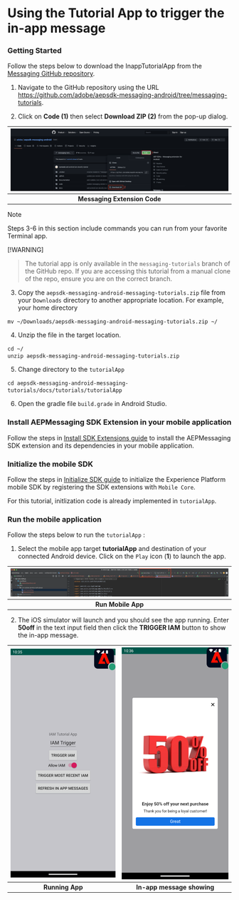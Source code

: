 # Using the Tutorial App to trigger the in-app message

### Getting Started

Follow the steps below to download the InappTutorialApp from the [Messaging GitHub repository](https://github.com/adobe/aepsdk-messaging-android).

1. Navigate to the GitHub repository using the URL https://github.com/adobe/aepsdk-messaging-android/tree/messaging-tutorials.

2. Click on **Code (1)** then select **Download ZIP (2)** from the pop-up dialog.

| ![Messaging Extension Code](assets/messaging-github-code.png?raw=true) |
| :---: |
| **Messaging Extension Code** |

> [!NOTE]
> Steps 3-6 in this section include commands you can run from your favorite Terminal app.

[!WARNING]

> The tutorial app is only available in the `messaging-tutorials` branch of the GitHub repo. If you are accessing this tutorial from a manual clone of the repo, ensure you are on the correct branch.

3. Copy the `aepsdk-messaging-android-messaging-tutorials.zip` file from your `Downloads` directory to another appropriate location. For example, your home directory

```
mv ~/Downloads/aepsdk-messaging-android-messaging-tutorials.zip ~/
```

4. Unzip the file in the target location.

```
cd ~/
unzip aepsdk-messaging-android-messaging-tutorials.zip
```

5. Change directory to the `tutorialApp`

```
cd aepsdk-messaging-android-messaging-tutorials/docs/tutorials/tutorialApp
```

6. Open the gradle file `build.grade` in Android Studio.

### Install AEPMessaging SDK Extension in your mobile application

Follow the steps in [Install SDK Extensions guide](../getting-started/install-sdk-extensions.md) to install the AEPMessaging SDK extension and its dependencies in your mobile application.

### Initialize the mobile SDK

Follow the steps in [Initialize SDK guide](../getting-started/init-sdk.md) to initialize the Experience Platform mobile SDK by registering the SDK extensions with `Mobile Core`.

For this tutorial, initlization code is already implemented in `tutorialApp`.

### Run the mobile application

Follow the steps below to run the `tutorialApp` :

1. Select the mobile app target **tutorialApp** and destination of your connected Android device. Click on the `Play` icon (**1**) to launch the app.

| ![Run Mobile App](assets/messaging-app-run.png?raw=true) |
| :---: |
| **Run Mobile App** |

2. The iOS simulator will launch and you should see the app running. Enter **50off** in the text input field then click the **TRIGGER IAM** button to show the in-app message.

|![Running App](assets/messaging-app-simulator.png?raw=true) | ![In-app message showing](assets/messaging-app-showing.png?raw=true) |
| :---------: | :---------: |
| **Running App** | **In-app message showing** |